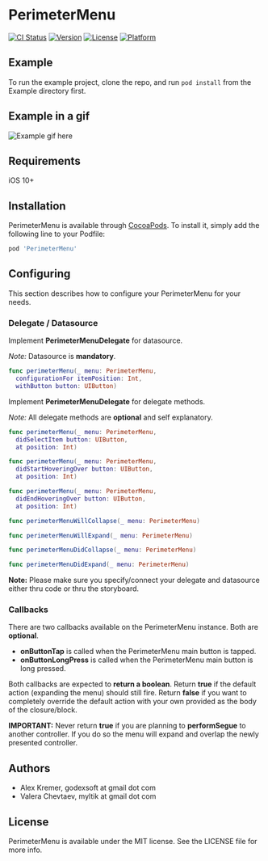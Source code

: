 # PerimeterMenu

[![CI Status](http://img.shields.io/travis/godexsoft/PerimeterMenu.svg?style=flat)](https://travis-ci.org/godexsoft/PerimeterMenu)
[![Version](https://img.shields.io/cocoapods/v/PerimeterMenu.svg?style=flat)](http://cocoapods.org/pods/PerimeterMenu)
[![License](https://img.shields.io/cocoapods/l/PerimeterMenu.svg?style=flat)](http://cocoapods.org/pods/PerimeterMenu)
[![Platform](https://img.shields.io/cocoapods/p/PerimeterMenu.svg?style=flat)](http://cocoapods.org/pods/PerimeterMenu)

## Example

To run the example project, clone the repo, and run `pod install` from the Example directory first.

## Example in a gif

![Example gif here](https://media.giphy.com/media/ywlOFzFBnkgrPUL1jZ/giphy.gif)

## Requirements

iOS 10+

## Installation

PerimeterMenu is available through [CocoaPods](http://cocoapods.org). To install
it, simply add the following line to your Podfile:

```ruby
pod 'PerimeterMenu'
```

## Configuring
This section describes how to configure your PerimeterMenu for your needs.

### Delegate / Datasource

Implement __PerimeterMenuDelegate__ for datasource.

_Note:_ Datasource is __mandatory__.

```swift
func perimeterMenu(_ menu: PerimeterMenu,
  configurationFor itemPosition: Int,
  withButton button: UIButton)
```

Implement __PerimeterMenuDelegate__ for delegate methods.

_Note:_ All delegate methods are __optional__ and self explanatory.

```swift
func perimeterMenu(_ menu: PerimeterMenu,
  didSelectItem button: UIButton,
  at position: Int)

func perimeterMenu(_ menu: PerimeterMenu,
  didStartHoveringOver button: UIButton,
  at position: Int)

func perimeterMenu(_ menu: PerimeterMenu,
  didEndHoveringOver button: UIButton,
  at position: Int)

func perimeterMenuWillCollapse(_ menu: PerimeterMenu)

func perimeterMenuWillExpand(_ menu: PerimeterMenu)

func perimeterMenuDidCollapse(_ menu: PerimeterMenu)

func perimeterMenuDidExpand(_ menu: PerimeterMenu)
```

__Note:__ Please make sure you specify/connect your delegate and datasource either thru code or thru the storyboard.

### Callbacks

There are two callbacks available on the PerimeterMenu instance. Both are __optional__.

- __onButtonTap__ is called when the PerimeterMenu main button is tapped.
- __onButtonLongPress__ is called when the PerimeterMenu main button is long pressed.

Both callbacks are expected to __return a boolean__.
Return __true__ if the default action (expanding the menu) should still fire.
Return __false__ if you want to completely override the default action with your own provided as the body of the closure/block.

__IMPORTANT:__ Never return __true__ if you are planning to __performSegue__ to another controller. If you do so the menu will expand and overlap the newly presented controller.

## Authors

- Alex Kremer, godexsoft at gmail dot com
- Valera Chevtaev, myltik at gmail dot com

## License

PerimeterMenu is available under the MIT license. See the LICENSE file for more info.
